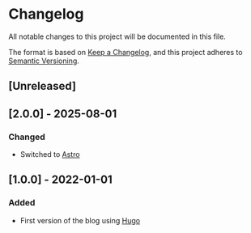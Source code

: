 # Changelog

All notable changes to this project will be documented in this file.

The format is based on [Keep a Changelog](https://keepachangelog.com/en/1.1.0/),
and this project adheres to [Semantic Versioning](https://semver.org/spec/v2.0.0.html).

## [Unreleased]

## [2.0.0] - 2025-08-01

### Changed

- Switched to [Astro](https://github.com/withastro/astro)

## [1.0.0] - 2022-01-01

### Added

- First version of the blog using [Hugo](https://github.com/gohugoio/hugo)
